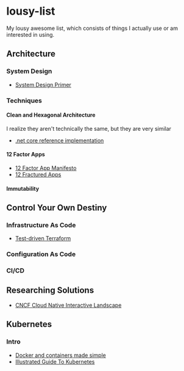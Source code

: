 # lousy-list
My lousy awesome list, which consists of things I actually use or am interested in using.

## Architecture

### System Design

* [System Design Primer](https://github.com/donnemartin/system-design-primer)

### Techniques

#### Clean and Hexagonal Architecture

I realize they aren't technically the same, but they are very similar

* [.net core reference implementation](https://github.com/ivanpaulovich/clean-architecture-manga)

#### 12 Factor Apps

* [12 Factor App Manifesto](https://12factor.net)
* [12 Fractured Apps](https://medium.com/@kelseyhightower/12-fractured-apps-1080c73d481c)

#### Immutability

## Control Your Own Destiny

### Infrastructure As Code

* [Test-driven Terraform](https://www.contino.io/insights/top-3-terraform-testing-strategies-for-ultra-reliable-infrastructure-as-code)

### Configuration As Code

### CI/CD

## Researching Solutions

* [CNCF Cloud Native Interactive Landscape](https://landscape.cncf.io)

## Kubernetes

### Intro

* [Docker and containers made simple](https://etherealmind.com/basics-docker-containers-hypervisors-coreos/)
* [Illustrated Guide To Kubernetes](https://www.youtube.com/watch?v=4ht22ReBjno)
